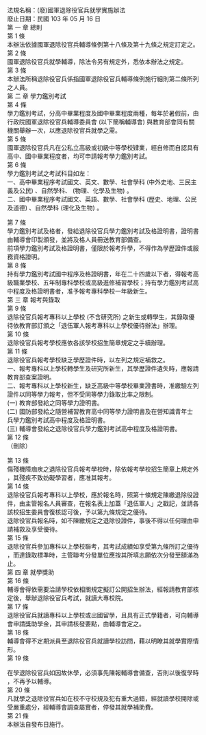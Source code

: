 法規名稱：(廢)國軍退除役官兵就學實施辦法  
廢止日期：民國 103 年 05 月 16 日  
第 一 章 總則  
第 1 條  
本辦法依據國軍退除役官兵輔導條例第十八條及第十九條之規定訂定之。  
第 2 條  
國軍退除役官兵就學輔導，除法令另有規定外，悉依本辦法之規定。  
第 3 條  
本辦法所稱退除役官兵係指國軍退除役官兵輔導條例施行細則第二條所列  
之人員。  
第 二 章 學力鑑別考試  
第 4 條  
學力鑑別考試，分高中畢業程度及國中畢業程度兩種，每年於暑假前，由  
行政院國軍退除役官兵輔導委員會 (以下簡稱輔導會) 與教育部會同有關  
機關舉辦一次，以應退除役官兵就學之需。  
第 5 條  
國軍退除役官兵凡在公私立高級或初級中等學校肄業，經自修而自認具有  
高中、國中畢業程度者，均可申請報考學力鑑別考試。  
第 6 條  
學力鑑別考試之考試科目如左：  
一、高中畢業程序考試國文、英文、數學、社會學科 (中外史地、三民主  
義及公民) 、自然學科、 (物理、化學及生物) 。  
二、國中畢業程序考試國文、英語、數學、社會學科 (歷史、地理、公民  
及道德) 、自然學科 (理化及生物) 。  


第 7 條  
學力鑑別考試及格者，發給退除役官兵學力鑑別考試及格證明書，證明書  
由輔導會印製頒發，並將及格人員冊送教育部備查。  
前項學力鑑別考試及格證明書，僅限於報考升學，不得作為學歷證件或服  
務資格證明。  
第 8 條  
持有學力鑑別考試國中程序及格證明書，年在二十四歲以下者，得報考高  
級職業學校、五年制專科學校或高級進修補習學校；持有學力鑑別考試高  
中程度及格證明書者，准予報考專科學校一年級新生。  
第 三 章 報考與錄取  
第 9 條  
退除役官兵報考專科以上學校 (不含研究所) 之新生或轉學生，其錄取優  
待依教育部訂頒之「退伍軍人報考專科以上學校優待辦法」辦理。  
第 10 條  
退除役官兵報考學校應依各該學校招生簡章規定之手續辦理。  
第 11 條  
退除役官兵報考學校缺乏學歷證件時，以左列之規定補救之。  
一、報考專科以上學校轉學生及研究所新生，其學歷證件遺失時，應報請  
教育部查案證明。  
二、報考專科以上學校新生，缺乏高級中等學校畢業證書時，准繳驗左列  
證件以同等學力報考，但不受同等學力錄取比率之限制。  
(一) 教育部發給之同等學力證明書。  
(二) 國防部發給之隨營補習教育高中同等學力證明書及在營知識青年士  
兵學力鑑別考試高中程度及格證明書。  
(三) 輔導會發給之退除役官兵學力鑑別考試高中程度及格證明書。  
第 12 條  
（刪除）  


第 13 條  
傷殘機障痼疾之退除役官兵報考學校時，除依報考學校招生簡章上規定外  
，其殘疾不致妨礙學習者，應准其報考。  
第 14 條  
退除役官兵報考專科以上學校，應於報名時，照第十條規定陳繳退除役證  
件，由主管報名人員審查，在報名表上加蓋「退伍軍人」之戳記，並請各  
該校招生委員會復核認可後，予以第九條規定之優待。  
退除役官兵報名時，如不陳繳規定之退除役證件，事後不得以任何理由申  
請補救及享受優待。  
第 15 條  
退除役官兵參加專科以上學校聯考，其考試成績如享受第九條所訂之優待  
，而達錄取標準時，主管聯考分發單位應按其所填志願依次分發至額滿為  
止。  
第 四 章 就學獎助  
第 16 條  
輔導會得依需要洽請學校依相關規定擬訂公開招生辦法，經報請教育部核  
定後，舉辦退除役官兵考試，就讀大專校院。  
第 17 條  
退除役官兵就讀專科以上學校或出國留學，且具有正式學籍者，可向輔導  
會申請獎助學金，其申請核發要點，由輔導會定之。  
第 18 條  
輔導會得不定期派員至退除役官兵就讀學校訪問，藉以明瞭其就學實際情  
形。  
第 19 條  


在學退除役官兵如因故休學，必須事先陳報輔導會備查，否則以後復學時  
，不再予以輔導。  
第 20 條  
凡就學之退除役官兵如在校不守校規及犯有重大過錯，經就讀學校開除或  
受嚴重處分，經輔導會調查屬實者，停發其就學補助費。  
第 21 條  
本辦法自發布日施行。  


